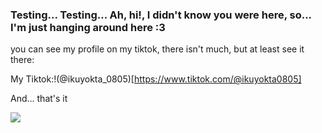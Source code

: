 ### Testing... Testing... Ah, hi!, I didn't know you were here, so... I'm just hanging around here :3

you can see my profile on my tiktok, there isn't much, but at least see it there:

My Tiktok:!(@ikuyokta_0805)[https://www.tiktok.com/@ikuyokta0805]

And... that's it

![](https://media1.tenor.com/m/A18Em1XffR4AAAAd/bocchi-the-rock-anime.gif)
